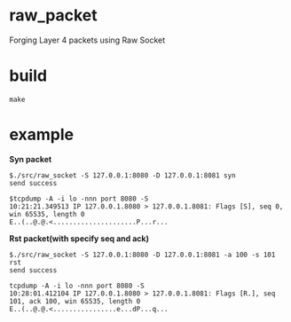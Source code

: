 # raw_packet

Forging Layer 4 packets using Raw Socket

# build 

```
make
```

# example

**Syn packet**

```
$./src/raw_socket -S 127.0.0.1:8080 -D 127.0.0.1:8081 syn
send success

$tcpdump -A -i lo -nnn port 8080 -S
10:21:21.349513 IP 127.0.0.1.8080 > 127.0.0.1.8081: Flags [S], seq 0, win 65535, length 0
E..(..@.@.<.....................P...r...
```

**Rst packet(with specify seq and ack)**

```
$./src/raw_socket -S 127.0.0.1:8080 -D 127.0.0.1:8081 -a 100 -s 101 rst
send success

tcpdump -A -i lo -nnn port 8080 -S
10:28:01.412104 IP 127.0.0.1.8080 > 127.0.0.1.8081: Flags [R.], seq 101, ack 100, win 65535, length 0
E..(..@.@.<................e...dP...q...
```
